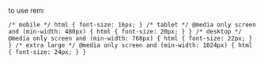 
to use rem:

`
/* mobile */
html {
    font-size: 16px;
}
/* tablet */
@media only screen and (min-width: 480px) {
    html {
        font-size: 20px;
    }
}
/* desktop */
@media only screen and (min-width: 768px) {
    html {
        font-size: 22px;
    }
}
/* extra large */
@media only screen and (min-width: 1024px) {
    html {
        font-size: 24px;
    }
}
`

